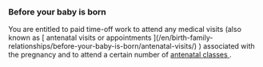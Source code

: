 ###  Before your baby is born

You are entitled to paid time-off work to attend any medical visits (also
known as [ antenatal visits or appointments ](/en/birth-family-
relationships/before-your-baby-is-born/antenatal-visits/) ) associated with
the pregnancy and to attend a certain number of [ antenatal classes
](/en/birth-family-relationships/before-your-baby-is-born/antenatal-classes/)
.
